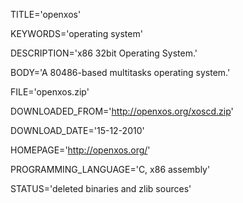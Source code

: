 
TITLE='openxos'

KEYWORDS='operating system'

DESCRIPTION='x86 32bit  Operating System.'

BODY='A 80486-based multitasks operating system.'

FILE='openxos.zip'

DOWNLOADED_FROM='http://openxos.org/xoscd.zip'

DOWNLOAD_DATE='15-12-2010'

HOMEPAGE='http://openxos.org/'

PROGRAMMING_LANGUAGE='C, x86 assembly'

STATUS='deleted binaries and zlib sources'